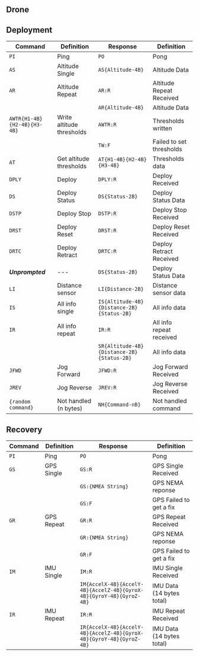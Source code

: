 ## Drone

## Deployment
|Command|Definition|Response|Definition|
|---|---|---|---|
|`PI`|Ping|`PO`|Pong|
|`AS`|Altitude Single|`AS{Altitude-4B}`|Altitude Data|
|`AR`|Altitude Repeat|`AR:R`|Altitude Repeat Received|
|||`AR{Altitude-4B}`|Altitude Data|
|`AWTR{H1-4B}{H2-4B}{H3-4B}`|Write altitude thresholds|`AWTR:R`|Thresholds written|
|||`TW:F`|Failed to set thresholds|
|`AT`|Get altitude thresholds|`AT{H1-4B}{H2-4B}{H3-4B}`|Thresholds data|
|`DPLY`|Deploy|`DPLY:R`|Deploy Received|
|`DS`|Deploy Status|`DS{Status-2B}`|Deploy Status Data|
|`DSTP`|Deploy Stop|`DSTP:R`|Deploy Stop Received|
|`DRST`|Deploy Reset|`DRST:R`|Deploy Reset Received|
|`DRTC`|Deploy Retract|`DRTC:R`|Deploy Retract Received|
|***Unprompted***|---|`DS{Status-2B}`|Deploy Status Data|
|`LI`|Distance sensor|`LI{Distance-2B}`|Distance sensor data|
|`IS`|All info single|`IS{Altitude-4B}{Distance-2B}{Status-2B}`|All info data|
|`IR`|All info repeat|`IR:R`|All info repeat received|
|||`SR{Altitude-4B}{Distance-2B}{Status-2B}`|All info data|
|`JFWD`|Jog Forward|`JFWD:R`|Jog Forward Received|
|`JREV`|Jog Reverse|`JREV:R`|Jog Reverse Received|
|`{random command}`|Not handled (n bytes)| `NH{Command-nB}`|Not handled command|

## Recovery
|Command|Definition|Response|Definition|
|---|---|---|---|
|`PI`|Ping|`PO`|Pong|
|`GS`|GPS Single|`GS:R`| GPS Single Received|
|||`GS:{NMEA String}`|GPS NEMA reponse|
|||`GS:F`|GPS Failed to get a fix|
|`GR`|GPS Repeat|`GR:R`|GPS Repeat Received|
|||`GR:{NMEA String}`|GPS NEMA reponse|
|||`GR:F`|GPS Failed to get a fix|
|`IM`|IMU Single|`IM:R`|IMU Single Received|
|||`IM{AccelX-4B}{AccelY-4B}{AccelZ-4B}{GyroX-4B}{GyroY-4B}{GyroZ-4B}`|IMU Data (14 bytes total)|
|`IR`|IMU Repeat|`IR:R`|IMU Repeat Received|
|||`IR{AccelX-4B}{AccelY-4B}{AccelZ-4B}{GyroX-4B}{GyroY-4B}{GyroZ-4B}`|IMU Data (14 bytes total)|

